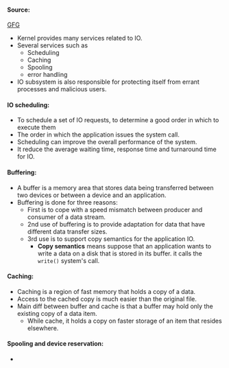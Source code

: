 #### Source:
[GFG](https://www.geeksforgeeks.org/kernel-i-o-subsystem-in-operating-system/)


* Kernel provides many services related to IO.
* Several services such as
	* Scheduling
	* Caching
	* Spooling
	* error handling
* IO subsystem is also responsible for protecting itself from errant processes and malicious users.


#### IO scheduling:

* To schedule a set of IO requests, to determine a good order in which to execute them
* The order in which the application issues the system call.
* Scheduling can improve the overall performance of the system.
* It reduce the average waiting time, response time and turnaround time for IO.


#### Buffering:

* A buffer is a memory area that stores data being transferred between two devices or between a device and an application.
* Buffering is done for three reasons:
	* First is to cope with a speed mismatch between producer and consumer of a data stream.
	* 2nd use of buffering is to provide adaptation for data that have different data transfer sizes.
	* 3rd use is to support copy semantics for the application IO.
		* **Copy semantics** means suppose that an application wants to write a data on a disk that is stored in its buffer. it calls the `write()` system's call.


#### Caching:

* Caching is a region of fast memory that holds a copy of a data.
* Access to the cached copy is much easier than the original file.
* Main diff between buffer and cache is that a buffer may hold only the existing copy of a data item.
	* While cache, it holds a copy on faster storage of an item that resides elsewhere.


#### Spooling and device reservation:

*  